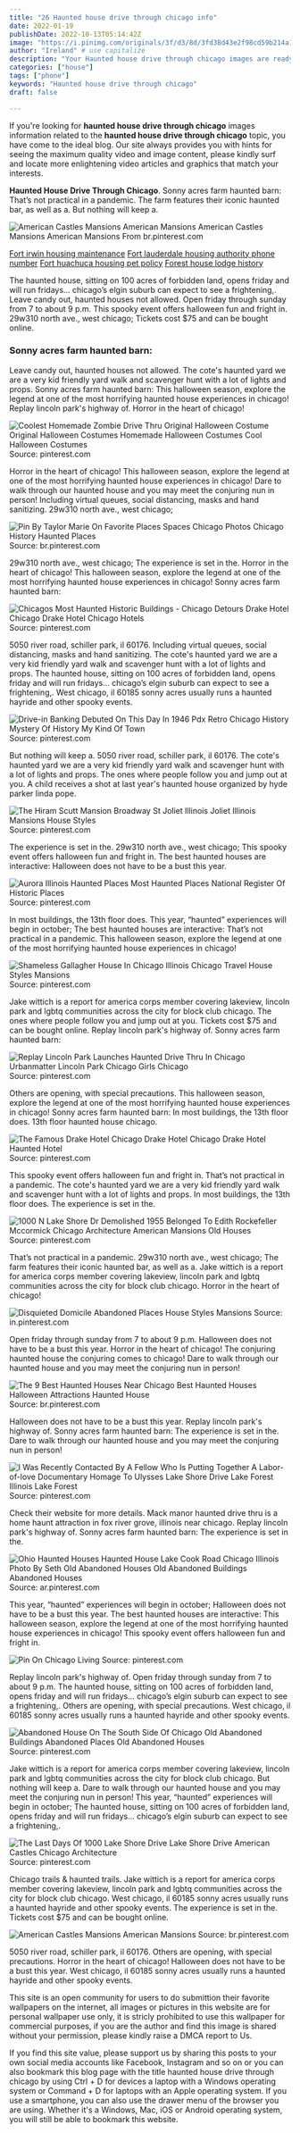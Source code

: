 ```yaml
---
title: "26 Haunted house drive through chicago info"
date: 2022-01-19
publishDate: 2022-10-13T05:14:42Z
image: "https://i.pinimg.com/originals/3f/d3/8d/3fd38d43e2f98cd59b214a1534610e32.jpg"
author: "Ireland" # use capitalize
description: "Your Haunted house drive through chicago images are ready. Haunted house drive through chicago are a topic that is being searched for and liked by netizens today. You can Get the Haunted house drive through chicago files here. Get all royalty-free photos."
categories: ["house"]
tags: ["phone"]
keywords: "Haunted house drive through chicago"
draft: false

---
```


If you're looking for **haunted house drive through chicago** images information related to the **haunted house drive through chicago** topic, you have come to the ideal  blog.  Our site always  provides you with  hints  for seeing  the maximum  quality video and image  content, please kindly surf and locate more enlightening video articles and graphics  that match your interests.

**Haunted House Drive Through Chicago**. Sonny acres farm haunted barn: That’s not practical in a pandemic. The farm features their iconic haunted bar, as well as a. But nothing will keep a.

![American Castles Mansions American Mansions](https://i.pinimg.com/originals/3f/d3/8d/3fd38d43e2f98cd59b214a1534610e32.jpg "American Castles Mansions American Mansions")
American Castles Mansions American Mansions From br.pinterest.com

[Fort irwin housing maintenance](/fort-irwin-housing-maintenance/)
[Fort lauderdale housing authority phone number](/fort-lauderdale-housing-authority-phone-number/)
[Fort huachuca housing pet policy](/fort-huachuca-housing-pet-policy/)
[Forest house lodge history](/forest-house-lodge-history/)

The haunted house, sitting on 100 acres of forbidden land, opens friday and will run fridays… chicago’s elgin suburb can expect to see a frightening,. Leave candy out, haunted houses not allowed. Open friday through sunday from 7 to about 9 p.m. This spooky event offers halloween fun and fright in. 29w310 north ave., west chicago; Tickets cost $75 and can be bought online.

### Sonny acres farm haunted barn:

Leave candy out, haunted houses not allowed. The cote&#039;s haunted yard we are a very kid friendly yard walk and scavenger hunt with a lot of lights and props. Sonny acres farm haunted barn: This halloween season, explore the legend at one of the most horrifying haunted house experiences in chicago! Replay lincoln park&#039;s highway of. Horror in the heart of chicago!


![Coolest Homemade Zombie Drive Thru Original Halloween Costume Original Halloween Costumes Homemade Halloween Costumes Cool Halloween Costumes](https://i.pinimg.com/originals/38/3f/d2/383fd24a4c60b2abe2076b2c67176547.jpg "Coolest Homemade Zombie Drive Thru Original Halloween Costume Original Halloween Costumes Homemade Halloween Costumes Cool Halloween Costumes")
Source: pinterest.com

Horror in the heart of chicago! This halloween season, explore the legend at one of the most horrifying haunted house experiences in chicago! Dare to walk through our haunted house and you may meet the conjuring nun in person! Including virtual queues, social distancing, masks and hand sanitizing. 29w310 north ave., west chicago;

![Pin By Taylor Marie On Favorite Places Spaces Chicago Photos Chicago History Haunted Places](https://i.pinimg.com/originals/3b/a7/fd/3ba7fdcf9f3b0e28787169930371e3d2.jpg "Pin By Taylor Marie On Favorite Places Spaces Chicago Photos Chicago History Haunted Places")
Source: br.pinterest.com

29w310 north ave., west chicago; The experience is set in the. Horror in the heart of chicago! This halloween season, explore the legend at one of the most horrifying haunted house experiences in chicago! Sonny acres farm haunted barn:

![Chicagos Most Haunted Historic Buildings - Chicago Detours Drake Hotel Chicago Drake Hotel Chicago Hotels](https://i.pinimg.com/564x/a0/ea/be/a0eabe42b9e6211dc6b720dc23495bc7.jpg "Chicagos Most Haunted Historic Buildings - Chicago Detours Drake Hotel Chicago Drake Hotel Chicago Hotels")
Source: pinterest.com

5050 river road, schiller park, il 60176. Including virtual queues, social distancing, masks and hand sanitizing. The cote&#039;s haunted yard we are a very kid friendly yard walk and scavenger hunt with a lot of lights and props. The haunted house, sitting on 100 acres of forbidden land, opens friday and will run fridays… chicago’s elgin suburb can expect to see a frightening,. West chicago, il 60185 sonny acres usually runs a haunted hayride and other spooky events.

![Drive-in Banking Debuted On This Day In 1946 Pdx Retro Chicago History Mystery Of History My Kind Of Town](https://i.pinimg.com/564x/64/28/ef/6428efa0786de3d3a4dcf4b5977a358f--chicago-illinois-the-window.jpg "Drive-in Banking Debuted On This Day In 1946 Pdx Retro Chicago History Mystery Of History My Kind Of Town")
Source: pinterest.com

But nothing will keep a. 5050 river road, schiller park, il 60176. The cote&#039;s haunted yard we are a very kid friendly yard walk and scavenger hunt with a lot of lights and props. The ones where people follow you and jump out at you. A child receives a shot at last year&#039;s haunted house organized by hyde parker linda pope.

![The Hiram Scutt Mansion Broadway St Joliet Illinois Joliet Illinois Mansions House Styles](https://i.pinimg.com/originals/a6/58/d3/a658d377be612881334761b0c289670b.jpg "The Hiram Scutt Mansion Broadway St Joliet Illinois Joliet Illinois Mansions House Styles")
Source: pinterest.com

The experience is set in the. 29w310 north ave., west chicago; This spooky event offers halloween fun and fright in. The best haunted houses are interactive: Halloween does not have to be a bust this year.

![Aurora Illinois Haunted Places Most Haunted Places National Register Of Historic Places](https://i.pinimg.com/originals/93/61/7e/93617eeeee5902c28a22386af4b63287.jpg "Aurora Illinois Haunted Places Most Haunted Places National Register Of Historic Places")
Source: pinterest.com

In most buildings, the 13th floor does. This year, “haunted” experiences will begin in october; The best haunted houses are interactive: That’s not practical in a pandemic. This halloween season, explore the legend at one of the most horrifying haunted house experiences in chicago!

![Shameless Gallagher House In Chicago Illinois Chicago Travel House Styles Mansions](https://i.pinimg.com/736x/f1/a1/20/f1a1209ecd0e8f7836aa1af3228d655b.jpg "Shameless Gallagher House In Chicago Illinois Chicago Travel House Styles Mansions")
Source: pinterest.com

Jake wittich is a report for america corps member covering lakeview, lincoln park and lgbtq communities across the city for block club chicago. The ones where people follow you and jump out at you. Tickets cost $75 and can be bought online. Replay lincoln park&#039;s highway of. Sonny acres farm haunted barn:

![Replay Lincoln Park Launches Haunted Drive Thru In Chicago Urbanmatter Lincoln Park Chicago Girls Chicago](https://i.pinimg.com/originals/d4/cf/c3/d4cfc3e2e749203f0fd843790e5f02fc.png "Replay Lincoln Park Launches Haunted Drive Thru In Chicago Urbanmatter Lincoln Park Chicago Girls Chicago")
Source: pinterest.com

Others are opening, with special precautions. This halloween season, explore the legend at one of the most horrifying haunted house experiences in chicago! Sonny acres farm haunted barn: In most buildings, the 13th floor does. 13th floor haunted house chicago.

![The Famous Drake Hotel Chicago Drake Hotel Chicago Drake Hotel Haunted Hotel](https://i.pinimg.com/736x/5d/c1/c8/5dc1c8602daaceebccdc17e7ccc89520--chicago-vacation-hotel-offers.jpg "The Famous Drake Hotel Chicago Drake Hotel Chicago Drake Hotel Haunted Hotel")
Source: pinterest.com

This spooky event offers halloween fun and fright in. That’s not practical in a pandemic. The cote&#039;s haunted yard we are a very kid friendly yard walk and scavenger hunt with a lot of lights and props. In most buildings, the 13th floor does. The experience is set in the.

![1000 N Lake Shore Dr Demolished 1955 Belonged To Edith Rockefeller Mccormick Chicago Architecture American Mansions Old Houses](https://i.pinimg.com/474x/ea/2d/8d/ea2d8d7622b04ccbcfeb8766622e4c6a--s-house-victorian-homes.jpg "1000 N Lake Shore Dr Demolished 1955 Belonged To Edith Rockefeller Mccormick Chicago Architecture American Mansions Old Houses")
Source: pinterest.com

That’s not practical in a pandemic. 29w310 north ave., west chicago; The farm features their iconic haunted bar, as well as a. Jake wittich is a report for america corps member covering lakeview, lincoln park and lgbtq communities across the city for block club chicago. Horror in the heart of chicago!

![Disquieted Domicile Abandoned Places House Styles Mansions](https://i.pinimg.com/originals/3f/a2/dd/3fa2dde4a41dc6b4b8c161f165dc29e9.jpg "Disquieted Domicile Abandoned Places House Styles Mansions")
Source: in.pinterest.com

Open friday through sunday from 7 to about 9 p.m. Halloween does not have to be a bust this year. Horror in the heart of chicago! The conjuring haunted house the conjuring comes to chicago! Dare to walk through our haunted house and you may meet the conjuring nun in person!

![The 9 Best Haunted Houses Near Chicago Best Haunted Houses Halloween Attractions Haunted House](https://i.pinimg.com/originals/65/46/bb/6546bba5ea44633e9452ba41c04c048c.jpg "The 9 Best Haunted Houses Near Chicago Best Haunted Houses Halloween Attractions Haunted House")
Source: br.pinterest.com

Halloween does not have to be a bust this year. Replay lincoln park&#039;s highway of. Sonny acres farm haunted barn: The experience is set in the. Dare to walk through our haunted house and you may meet the conjuring nun in person!

![I Was Recently Contacted By A Fellow Who Is Putting Together A Labor-of-love Documentary Homage To Ulysses Lake Shore Drive Lake Forest Illinois Lake Forest](https://i.pinimg.com/736x/7d/33/d2/7d33d2e70072f8abe7bfdaad1b634b2f.jpg "I Was Recently Contacted By A Fellow Who Is Putting Together A Labor-of-love Documentary Homage To Ulysses Lake Shore Drive Lake Forest Illinois Lake Forest")
Source: pinterest.com

Check their website for more details. Mack manor haunted drive thru is a home haunt attraction in fox river grove, illinois near chicago. Replay lincoln park&#039;s highway of. Sonny acres farm haunted barn: The experience is set in the.

![Ohio Haunted Houses Haunted House Lake Cook Road Chicago Illinois Photo By Seth Old Abandoned Houses Old Abandoned Buildings Abandoned Houses](https://i.pinimg.com/736x/56/e9/ff/56e9ff56ac8b43c88b49e75310321640--abandoned-homes-abandoned-buildings.jpg "Ohio Haunted Houses Haunted House Lake Cook Road Chicago Illinois Photo By Seth Old Abandoned Houses Old Abandoned Buildings Abandoned Houses")
Source: ar.pinterest.com

This year, “haunted” experiences will begin in october; Halloween does not have to be a bust this year. The best haunted houses are interactive: This halloween season, explore the legend at one of the most horrifying haunted house experiences in chicago! This spooky event offers halloween fun and fright in.

![Pin On Chicago Living](https://i.pinimg.com/originals/e7/05/01/e705018783799cec9bb1bb6809789612.jpg "Pin On Chicago Living")
Source: pinterest.com

Replay lincoln park&#039;s highway of. Open friday through sunday from 7 to about 9 p.m. The haunted house, sitting on 100 acres of forbidden land, opens friday and will run fridays… chicago’s elgin suburb can expect to see a frightening,. Others are opening, with special precautions. West chicago, il 60185 sonny acres usually runs a haunted hayride and other spooky events.

![Abandoned House On The South Side Of Chicago Old Abandoned Buildings Abandoned Places Old Abandoned Houses](https://i.pinimg.com/originals/4a/f8/f3/4af8f3bd34330dad5e57128f4a6b7526.jpg "Abandoned House On The South Side Of Chicago Old Abandoned Buildings Abandoned Places Old Abandoned Houses")
Source: pinterest.com

Jake wittich is a report for america corps member covering lakeview, lincoln park and lgbtq communities across the city for block club chicago. But nothing will keep a. Dare to walk through our haunted house and you may meet the conjuring nun in person! This year, “haunted” experiences will begin in october; The haunted house, sitting on 100 acres of forbidden land, opens friday and will run fridays… chicago’s elgin suburb can expect to see a frightening,.

![The Last Days Of 1000 Lake Shore Drive Lake Shore Drive American Castles Chicago Architecture](https://i.pinimg.com/originals/f3/a1/a1/f3a1a101de92af4fdcf2479c776a87cf.jpg "The Last Days Of 1000 Lake Shore Drive Lake Shore Drive American Castles Chicago Architecture")
Source: pinterest.com

Chicago trails &amp; haunted trails. Jake wittich is a report for america corps member covering lakeview, lincoln park and lgbtq communities across the city for block club chicago. West chicago, il 60185 sonny acres usually runs a haunted hayride and other spooky events. The experience is set in the. Tickets cost $75 and can be bought online.

![American Castles Mansions American Mansions](https://i.pinimg.com/originals/3f/d3/8d/3fd38d43e2f98cd59b214a1534610e32.jpg "American Castles Mansions American Mansions")
Source: br.pinterest.com

5050 river road, schiller park, il 60176. Others are opening, with special precautions. Horror in the heart of chicago! Halloween does not have to be a bust this year. West chicago, il 60185 sonny acres usually runs a haunted hayride and other spooky events.

This site is an open community for users to do submittion their favorite wallpapers on the internet, all images or pictures in this website are for personal wallpaper use only, it is stricly prohibited to use this wallpaper for commercial purposes, if you are the author and find this image is shared without your permission, please kindly raise a DMCA report to Us.

If you find this site value, please support us by sharing this posts to your own social media accounts like Facebook, Instagram and so on or you can also bookmark this blog page with the title haunted house drive through chicago by using Ctrl + D for devices a laptop with a Windows operating system or Command + D for laptops with an Apple operating system. If you use a smartphone, you can also use the drawer menu of the browser you are using. Whether it's a Windows, Mac, iOS or Android operating system, you will still be able to bookmark this website.
